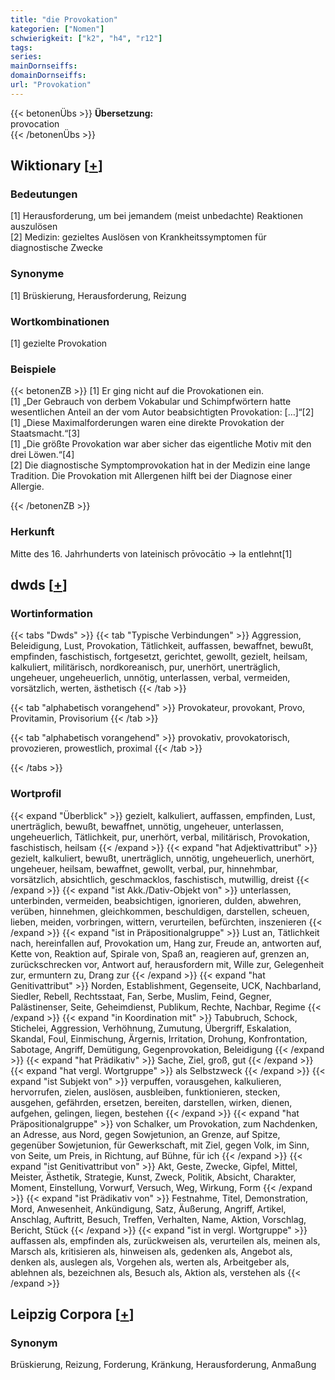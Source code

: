 ```yaml
---
title: "die Provokation"
kategorien: ["Nomen"]
schwierigkeit: ["k2", "h4", "r12"]
tags:
series:
mainDornseiffs:
domainDornseiffs:
url: "Provokation"
---
```


{{< betonenÜbs >}}
**Übersetzung:**  
provocation  
{{< /betonenÜbs >}}

## Wiktionary [[+](https://de.wiktionary.org/wiki/Provokation)]

### Bedeutungen
[1] Herausforderung, um bei jemandem (meist unbedachte) Reaktionen auszulösen  
[2] Medizin: gezieltes Auslösen von Krankheitssymptomen für diagnostische Zwecke  

### Synonyme
[1] Brüskierung, Herausforderung, Reizung  

### Wortkombinationen
[1] gezielte Provokation  

### Beispiele
{{< betonenZB >}}
[1] Er ging nicht auf die Provokationen ein.  
[1] „Der Gebrauch von derbem Vokabular und Schimpfwörtern hatte wesentlichen Anteil an der vom Autor beabsichtigten Provokation: […]“[2]  
[1] „Diese Maximalforderungen waren eine direkte Provokation der Staatsmacht.“[3]  
[1] „Die größte Provokation war aber sicher das eigentliche Motiv mit den drei Löwen.“[4]  
[2] Die diagnostische Symptomprovokation hat in der Medizin eine lange Tradition. Die Provokation mit Allergenen hilft bei der Diagnose einer Allergie.  

{{< /betonenZB >}}
### Herkunft
Mitte des 16. Jahrhunderts von lateinisch prōvocātio → la entlehnt[1]  



## dwds [[+](https://www.dwds.de/wb/Provokation)]

### Wortinformation
{{< tabs "Dwds" >}}
{{< tab "Typische Verbindungen" >}}
Aggression, Beleidigung, Lust, Provokation, Tätlichkeit, auffassen, bewaffnet, bewußt, empfinden, faschistisch, fortgesetzt, gerichtet, gewollt, gezielt, heilsam, kalkuliert, militärisch, nordkoreanisch, pur, unerhört, unerträglich, ungeheuer, ungeheuerlich, unnötig, unterlassen, verbal, vermeiden, vorsätzlich, werten, ästhetisch
{{< /tab >}}

{{< tab "alphabetisch vorangehend" >}}
Provokateur, provokant, Provo, Provitamin, Provisorium
{{< /tab >}}

{{< tab "alphabetisch vorangehend" >}}
provokativ, provokatorisch, provozieren, prowestlich, proximal
{{< /tab >}}

{{< /tabs >}}

### Wortprofil
{{< expand "Überblick" >}} gezielt, kalkuliert, auffassen, empfinden, Lust, unerträglich, bewußt, bewaffnet, unnötig, ungeheuer, unterlassen, ungeheuerlich, Tätlichkeit, pur, unerhört, verbal, militärisch, Provokation, faschistisch, heilsam {{< /expand >}}
{{< expand "hat Adjektivattribut" >}} gezielt, kalkuliert, bewußt, unerträglich, unnötig, ungeheuerlich, unerhört, ungeheuer, heilsam, bewaffnet, gewollt, verbal, pur, hinnehmbar, vorsätzlich, absichtlich, geschmacklos, faschistisch, mutwillig, dreist {{< /expand >}}
{{< expand "ist Akk./Dativ-Objekt von" >}} unterlassen, unterbinden, vermeiden, beabsichtigen, ignorieren, dulden, abwehren, verüben, hinnehmen, gleichkommen, beschuldigen, darstellen, scheuen, lieben, meiden, vorbringen, wittern, verurteilen, befürchten, inszenieren {{< /expand >}}
{{< expand "ist in Präpositionalgruppe" >}} Lust an, Tätlichkeit nach, hereinfallen auf, Provokation um, Hang zur, Freude an, antworten auf, Kette von, Reaktion auf, Spirale von, Spaß an, reagieren auf, grenzen an, zurückschrecken vor, Antwort auf, herausfordern mit, Wille zur, Gelegenheit zur, ermuntern zu, Drang zur {{< /expand >}}
{{< expand "hat Genitivattribut" >}} Norden, Establishment, Gegenseite, UCK, Nachbarland, Siedler, Rebell, Rechtsstaat, Fan, Serbe, Muslim, Feind, Gegner, Palästinenser, Seite, Geheimdienst, Publikum, Rechte, Nachbar, Regime {{< /expand >}}
{{< expand "in Koordination mit" >}} Tabubruch, Schock, Stichelei, Aggression, Verhöhnung, Zumutung, Übergriff, Eskalation, Skandal, Foul, Einmischung, Ärgernis, Irritation, Drohung, Konfrontation, Sabotage, Angriff, Demütigung, Gegenprovokation, Beleidigung {{< /expand >}}
{{< expand "hat Prädikativ" >}} Sache, Ziel, groß, gut {{< /expand >}}
{{< expand "hat vergl. Wortgruppe" >}} als Selbstzweck {{< /expand >}}
{{< expand "ist Subjekt von" >}} verpuffen, vorausgehen, kalkulieren, hervorrufen, zielen, auslösen, ausbleiben, funktionieren, stecken, ausgehen, gefährden, ersetzen, bereiten, darstellen, wirken, dienen, aufgehen, gelingen, liegen, bestehen {{< /expand >}}
{{< expand "hat Präpositionalgruppe" >}} von Schalker, um Provokation, zum Nachdenken, an Adresse, aus Nord, gegen Sowjetunion, an Grenze, auf Spitze, gegenüber Sowjetunion, für Gewerkschaft, mit Ziel, gegen Volk, im Sinn, von Seite, um Preis, in Richtung, auf Bühne, für ich {{< /expand >}}
{{< expand "ist Genitivattribut von" >}} Akt, Geste, Zwecke, Gipfel, Mittel, Meister, Ästhetik, Strategie, Kunst, Zweck, Politik, Absicht, Charakter, Moment, Einstellung, Vorwurf, Versuch, Weg, Wirkung, Form {{< /expand >}}
{{< expand "ist Prädikativ von" >}} Festnahme, Titel, Demonstration, Mord, Anwesenheit, Ankündigung, Satz, Äußerung, Angriff, Artikel, Anschlag, Auftritt, Besuch, Treffen, Verhalten, Name, Aktion, Vorschlag, Bericht, Stück {{< /expand >}}
{{< expand "ist in vergl. Wortgruppe" >}} auffassen als, empfinden als, zurückweisen als, verurteilen als, meinen als, Marsch als, kritisieren als, hinweisen als, gedenken als, Angebot als, denken als, auslegen als, Vorgehen als, werten als, Arbeitgeber als, ablehnen als, bezeichnen als, Besuch als, Aktion als, verstehen als {{< /expand >}}

## Leipzig Corpora [[+](https://corpora.uni-leipzig.de/en/res?word=Provokation&corpusId=deu_newscrawl-public_2018)]


### Synonym
Brüskierung, Reizung, Forderung, Kränkung, Herausforderung, Anmaßung

